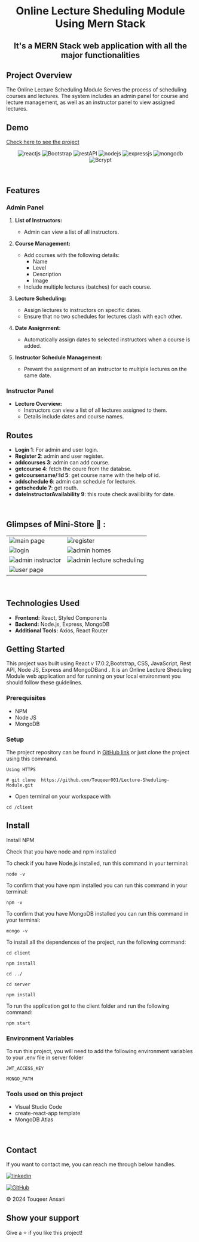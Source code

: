 <h1 align="center"> Online Lecture Sheduling Module Using Mern Stack</h1> 
<h2 align="center">It's a MERN Stack web application with all the major functionalities</h2>

## Project Overview

The Online Lecture Scheduling Module Serves the process of scheduling courses and lectures. The system includes an admin panel for course and lecture management, as well as an instructor panel to view assigned lectures.

## Demo

[Check here to see the project](https://online-lecture-scheduling-wep-app.netlify.app)
<br/>


<p align="center">
    <img src="https://img.shields.io/badge/React_(17.0.2)-20232A?style=for-the-badge&logo=react&logoColor=61DAFB" alt="reactjs" />
   <img src="https://img.shields.io/badge/Bootstrap%20-3bc7bd?style=for-the-badge&logo=Bootstrap&logoColor=white" alt="Bootstrap"/>
    <img src="https://img.shields.io/badge/Rest_API-02303A?style=for-the-badge&logo=react-router&logoColor=white" alt="restAPI"/>
    <img src="https://img.shields.io/badge/Node.js-339933?style=for-the-badge&logo=nodedotjs&logoColor=white" alt="nodejs" />
    <img src="https://img.shields.io/badge/Express.js-000000?style=for-the-badge&logo=express&logoColor=white" alt="expressjs"/>
    <img src="https://img.shields.io/badge/MongoDB-4EA94B?style=for-the-badge&logo=mongodb&logoColor=white" alt="mongodb"/>
  <img src="https://img.shields.io/badge/Bcrypt%20-3bc7bd?style=for-the-badge&logo=Bcrypt&logoColor=white" alt="Bcrypt"/>
</p>
  <br />
  
 ## Features

### Admin Panel

1. **List of Instructors:**
   - Admin can view a list of all instructors.

2. **Course Management:**
   - Add courses with the following details:
     - Name
     - Level
     - Description
     - Image
   - Include multiple lectures (batches) for each course.

3. **Lecture Scheduling:**
   - Assign lectures to instructors on specific dates.
   - Ensure that no two schedules for lectures clash with each other.

4. **Date Assignment:**
   - Automatically assign dates to selected instructors when a course is added.

5. **Instructor Schedule Management:**
   - Prevent the assignment of an instructor to multiple lectures on the same date.

### Instructor Panel

- **Lecture Overview:**
  - Instructors can view a list of all lectures assigned to them.
  - Details include dates and course names.

 ## Routes
- **Login 1**: For admin and user login.
- **Register 2**: admin and user register.
- **addcourses 3**: admin can add course.
- **getcourse 4**: fetch the coure from the databse.
- **getcoursename/:Id 5**: get course name with the help of id.
- **addschedule 6**: admin can schedule for lecturek.
- **getschedule 7**: get routh.
- **dateInstructorAvailability 9**: this route check availibility for date.

  


<br/>

## Glimpses of Mini-Store 🙈 :


<table>
  <tr>
    <td><img src="https://github.com/Touqeer001/Lecture-Sheduling-Module/assets/126690073/9567c1da-be31-468b-bb46-a75dbd0a1202" alt="main page" /></td>
    <td><img src="https://github.com/Touqeer001/Lecture-Sheduling-Module/assets/126690073/e3c45241-6201-428e-bbeb-30c5425e21b9" alt="register" /></td>
  </tr>
  <tr>
    <td><img src="https://github.com/Touqeer001/Lecture-Sheduling-Module/assets/126690073/84010d30-9e3b-4eca-8716-491a3c9383f0" alt="login" /></td>
    <td><img src="https://github.com/Touqeer001/Lecture-Sheduling-Module/assets/126690073/04257e93-9da6-4b67-aa09-1eb929da1d57" alt="admin homes" /></td>
  </tr>
  <tr>
    <td><img src="https://github.com/Touqeer001/Lecture-Sheduling-Module/assets/126690073/d4378da1-8169-4a8b-b71d-12a970ca603e" alt="admin instructor" /></td>
    <td><img src="https://github.com/Touqeer001/Lecture-Sheduling-Module/assets/126690073/b6619f50-bdbd-40ed-99b9-b9c7e3b80775" alt="admin lecture scheduling" /></td>
  </tr>
  <tr>
    <td><img src="https://github.com/Touqeer001/Lecture-Sheduling-Module/assets/126690073/594278e9-28ca-4bff-b990-35a5938ff7fb" alt="user page" /></td>

  </tr>
</table>

<br />

## Technologies Used

- **Frontend:** React, Styled Components
- **Backend:** Node.js, Express, MongoDB
- **Additional Tools:** Axios, React Router

## Getting Started

This project was built using React v 17.0.2,Bootstrap, CSS, JavaScript, Rest API, Node JS, Express and MongoDBand . It is an Online Lecture Sheduling Module web application and for running on your local environment you should follow these guidelines.


### Prerequisites

- NPM 
- Node JS
- MongoDB

### Setup


The project repository can be found in [GitHub link](https://github.com/Touqeer001/Lecture-Sheduling-Module.git) or just clone the project using this command. 


```
Using HTTPS

# git clone  https://github.com/Touqeer001/Lecture-Sheduling-Module.git
```

+ Open terminal on your workspace with

```
cd /client
```


## Install

Install NPM

Check that you have node and npm installed

To check if you have Node.js installed, run this command in your terminal:


```
node -v
```

To confirm that you have npm installed you can run this command in your terminal:


```
npm -v
```

To confirm that you have MongoDB installed you can run this command in your terminal:


```
mongo -v
```


To install all the dependences of the project, run the following command:


```
cd client

npm install

cd ../

cd server

npm install
```


To run the application got to the client folder and run the following command:

```
npm start
```

### Environment Variables

To run this project, you will need to add the following environment variables to your .env file in server folder

`JWT_ACCESS_KEY`

`MONGO_PATH`


### Tools used on this project

- Visual Studio Code
- create-react-app template
- MongoDB Atlas

<br/>



## Contact

If you want to contact me, you can reach me through below handles.


[![linkedin](https://img.shields.io/badge/touqeer-0077B5?style=for-the-badge&logo=linkedin&logoColor=white)](https://www.linkedin.com/in/touqeer-ansari) 


[![GitHub](https://img.shields.io/badge/Touqeer001-20232A?style=for-the-badge&logo=Github&logoColor=white)](https://github.com/Touqeer001)

© 2024 Touqeer Ansari




## Show your support

Give a ⭐️ if you like this project!




